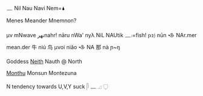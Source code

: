 𓈖 Nil Nau Navi Nem=🌢   
  
Menes Meander Mnemnon?  
  
μν mNwave نهرnahr! nāru nWa' nyλ NiL NAUtik 𓈖𓏤=fish! ןነ𐤍נ nūn 𒈾 NAr.mer mean.der 牛 niú 鸟 μνoi niǎo 𒈾 NA 那 nà ɲ~ŋ  
  
Goddess [Neith](https://en.wikipedia.org/wiki/Neith) Nauth @ North   
  
[Monthu](https://en.wikipedia.org/wiki/Monthu) Monsun Montezuna

N tendency towards U,V,Y
suck 𓋴 𓈖 𓈎 𓂒 